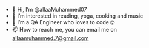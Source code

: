 - 👋 Hi, I’m @allaaMuhammed07
- 👀 I’m interested in reading, yoga, cooking and music
- 🌱 I’m a QA Engineer who loves to code 🤓
- 📫 How to reach me, you can email me on allaamuhammed.7@gmail.com

<!---
allaaMuhammed07/allaaMuhammed07 is a ✨ special ✨ repository because its `README.md` (this file) appears on your GitHub profile.
You can click the Preview link to take a look at your changes.
--->
